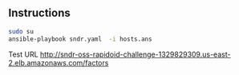 
## Instructions

```bash
sudo su
ansible-playbook sndr.yaml  -i hosts.ans
```

Test URL
http://sndr-oss-rapidoid-challenge-1329829309.us-east-2.elb.amazonaws.com/factors

